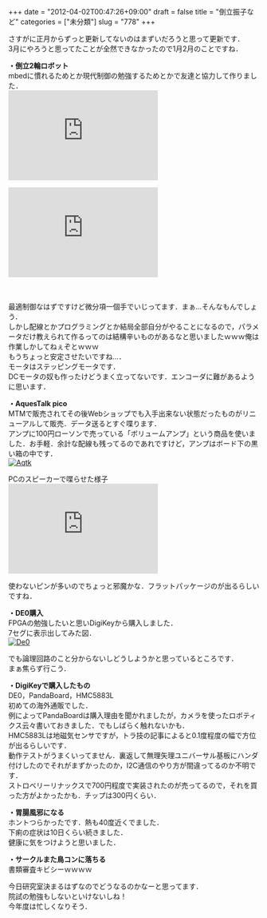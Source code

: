 +++
date = "2012-04-02T00:47:26+09:00"
draft = false
title = "倒立振子など"
categories = ["未分類"]
slug = "778"
+++

<p>さすがに正月からずっと更新してないのはまずいだろうと思って更新です．<br />3月にやろうと思ってたことが全然できなかったので1月2月のことですね．<strong><br /></strong></p>

<p><strong>・倒立2輪ロボット</strong><br />mbedに慣れるためとか現代制御の勉強するためとかで友達と協力して作りました．<br /><iframe width="300" height="180" frameborder="0" src="http://www.youtube.com/embed/BsqAqvYg6Rc"> </iframe>

</p>

<p><iframe width="300" height="180" frameborder="0" src="http://www.youtube.com/embed/w0vIesv7RxY"> </iframe>

<br /><br />最適制御なはずですけど微分項一個手でいじってます．まぁ…そんなもんでしょう．<br />しかし配線とかプログラミングとか結局全部自分がやることになるので，パラメータだけ教えられて作るってのは結構辛いものがあるなと思いましたｗｗｗ俺は作業しかしてねぇぞとｗｗｗ<br />もうちょっと安定させたいですね…．<br />モータはステッピングモータです．<br />DCモータの奴も作ったけどうまく立ってないです．エンコーダに難があるように思います．</p>

<p><strong>・AquesTalk pico</strong><br />MTMで販売されてその後Webショップでも入手出来ない状態だったものがリニューアルして販売．データ送るとすぐ喋ります．<br />アンプに100円ローソンで売っている「ボリュームアンプ」という商品を使いました．お手軽．余計な配線も残ってるのであれですけど，アンプはボード下の黒い箱の中です．<br /><a href="/images/robolog/photos/uncategorized/2012/04/02/aqtk.jpg"><img   border="0" alt="Aqtk" title="Aqtk" src="/images/robolog/blog/images/2012/04/02/aqtk.jpg" /></a>

</p>

<p>PCのスピーカーで喋らせた様子<br /><iframe width="300" height="180" frameborder="0" src="http://www.youtube.com/embed/oaXYkI9xVnc"> </iframe>

</p>

<p>使わないピンが多いのでちょっと邪魔かな．フラットパッケージのが出るらしいですね．</p>

<p><strong>・DE0購入</strong><br />FPGAの勉強したいと思いDigiKeyから購入しました．<br />7セグに表示出してみた図．<br /><a href="/images/robolog/photos/uncategorized/2012/04/02/de0.jpg"><img   border="0" alt="De0" title="De0" src="/images/robolog/blog/images/2012/04/02/de0.jpg" /></a>

</p>

<p>でも論理回路のこと分からないしどうしようかと思っているところです．<br />まぁ焦らず行こう．</p>

<p><strong>・DigiKeyで購入したもの</strong><br />DE0，PandaBoard，HMC5883L<br />初めての海外通販でした．<br />例によってPandaBoardは購入理由を聞かれましたが，カメラを使ったロボティクス云々書いておきました．でもしばらく触れないかも．<br />HMC5883Lは地磁気センサですが，トラ技の記事によると0.1度程度の幅で方位が出るらしいです．<br />動作テストがうまくいってません．裏返して無理矢理ユニバーサル基板にハンダ付けしたのでそれがまずかったのか，I2C通信のやり方が間違ってるのか不明です．<br />ストロベリーリナックスで700円程度で実装されたのが売ってるので，それを買った方がよかったかも．チップは300円くらい．</p>

<p><strong>・胃腸風邪になる</strong><br />ホントつらかったです．熱も40度近くでました．<br />下痢の症状は10日くらい続きました．<br />健康に気をつけようと思いました．</p>

<p><strong>・サークルまた鳥コンに落ちる</strong><br />書類審査キビシーｗｗｗｗ</p>

<p></p>

<p></p>

<p></p>

<p></p>

<p>今日研究室決まるはずなのでどうなるのかなーと思ってます．<br />院試の勉強もしないといけないしね！<br />今年度は忙しくなりそう．</p>

